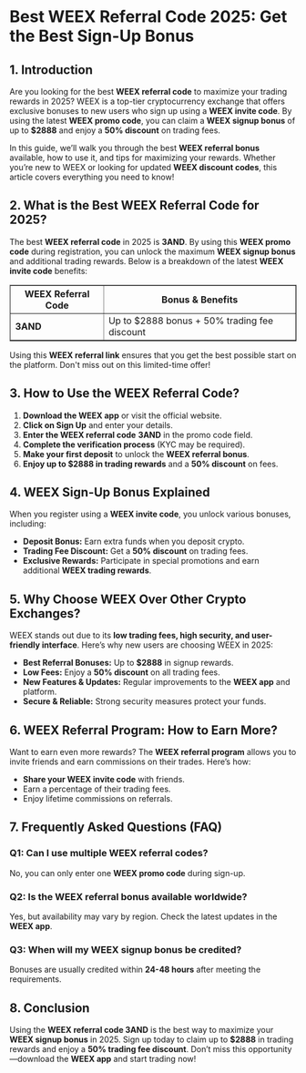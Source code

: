 <h1>Best WEEX Referral Code 2025: Get the Best Sign-Up Bonus</h1>
<h2>1. Introduction</h2>
<p>Are you looking for the best <strong>WEEX referral code</strong> to maximize your trading rewards in 2025? WEEX is a top-tier cryptocurrency exchange that offers exclusive bonuses to new users who sign up using a <strong>WEEX invite code</strong>. By using the latest <strong>WEEX promo code</strong>, you can claim a <strong>WEEX signup bonus</strong> of up to <strong>$2888</strong> and enjoy a <strong>50% discount</strong> on trading fees.</p>

<p>In this guide, we’ll walk you through the best <strong>WEEX referral bonus</strong> available, how to use it, and tips for maximizing your rewards. Whether you’re new to WEEX or looking for updated <strong>WEEX discount codes</strong>, this article covers everything you need to know!</p>

<h2>2. What is the Best WEEX Referral Code for 2025?</h2>
<p>The best <strong>WEEX referral code</strong> in 2025 is <strong>3AND</strong>. By using this <strong>WEEX promo code</strong> during registration, you can unlock the maximum <strong>WEEX signup bonus</strong> and additional trading rewards. Below is a breakdown of the latest <strong>WEEX invite code</strong> benefits:</p>

<table border="1">
    <tr>
        <th>WEEX Referral Code</th>
        <th>Bonus & Benefits</th>
    </tr>
    <tr>
        <td><strong>3AND</strong></td>
        <td>Up to $2888 bonus + 50% trading fee discount</td>
    </tr>
</table>

<p>Using this <strong>WEEX referral link</strong> ensures that you get the best possible start on the platform. Don't miss out on this limited-time offer!</p>

<h2>3. How to Use the WEEX Referral Code?</h2>
<ol>
    <li><strong>Download the WEEX app</strong> or visit the official website.</li>
    <li><strong>Click on Sign Up</strong> and enter your details.</li>
    <li><strong>Enter the WEEX referral code</strong> <strong>3AND</strong> in the promo code field.</li>
    <li><strong>Complete the verification process</strong> (KYC may be required).</li>
    <li><strong>Make your first deposit</strong> to unlock the <strong>WEEX referral bonus</strong>.</li>
    <li><strong>Enjoy up to $2888 in trading rewards</strong> and a <strong>50% discount</strong> on fees.</li>
</ol>

<h2>4. WEEX Sign-Up Bonus Explained</h2>
<p>When you register using a <strong>WEEX invite code</strong>, you unlock various bonuses, including:</p>
<ul>
    <li><strong>Deposit Bonus:</strong> Earn extra funds when you deposit crypto.</li>
    <li><strong>Trading Fee Discount:</strong> Get a <strong>50% discount</strong> on trading fees.</li>
    <li><strong>Exclusive Rewards:</strong> Participate in special promotions and earn additional <strong>WEEX trading rewards</strong>.</li>
</ul>

<h2>5. Why Choose WEEX Over Other Crypto Exchanges?</h2>
<p>WEEX stands out due to its <strong>low trading fees, high security, and user-friendly interface</strong>. Here’s why new users are choosing WEEX in 2025:</p>
<ul>
    <li><strong>Best Referral Bonuses:</strong> Up to <strong>$2888</strong> in signup rewards.</li>
    <li><strong>Low Fees:</strong> Enjoy a <strong>50% discount</strong> on all trading fees.</li>
    <li><strong>New Features & Updates:</strong> Regular improvements to the <strong>WEEX app</strong> and platform.</li>
    <li><strong>Secure & Reliable:</strong> Strong security measures protect your funds.</li>
</ul>

<h2>6. WEEX Referral Program: How to Earn More?</h2>
<p>Want to earn even more rewards? The <strong>WEEX referral program</strong> allows you to invite friends and earn commissions on their trades. Here’s how:</p>
<ul>
    <li><strong>Share your WEEX invite code</strong> with friends.</li>
    <li>Earn a percentage of their trading fees.</li>
    <li>Enjoy lifetime commissions on referrals.</li>
</ul>

<h2>7. Frequently Asked Questions (FAQ)</h2>
<h3>Q1: Can I use multiple WEEX referral codes?</h3>
<p>No, you can only enter one <strong>WEEX promo code</strong> during sign-up.</p>

<h3>Q2: Is the WEEX referral bonus available worldwide?</h3>
<p>Yes, but availability may vary by region. Check the latest updates in the <strong>WEEX app</strong>.</p>

<h3>Q3: When will my WEEX signup bonus be credited?</h3>
<p>Bonuses are usually credited within <strong>24-48 hours</strong> after meeting the requirements.</p>

<h2>8. Conclusion</h2>
<p>Using the <strong>WEEX referral code 3AND</strong> is the best way to maximize your <strong>WEEX signup bonus</strong> in 2025. Sign up today to claim up to <strong>$2888</strong> in trading rewards and enjoy a <strong>50% trading fee discount</strong>. Don’t miss this opportunity—download the <strong>WEEX app</strong> and start trading now!</p>
